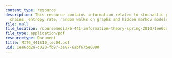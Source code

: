 ```yaml
---
content_type: resource
description: This resource contains information related to stochastic processes, markov
  chains, entropy rate, random walks on graphs and hidden markov models.
file: null
file_location: /coursemedia/6-441-information-theory-spring-2010/1ee6cd2ac020fb973e876abf675e0890_MIT6_441S10_lec04.pdf
file_type: application/pdf
resourcetype: Document
title: MIT6_441S10_lec04.pdf
uid: 1ee6cd2a-c020-fb97-3e87-6abf675e0890
---
```

